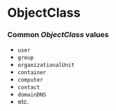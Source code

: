 # ObjectClass

### Common _ObjectClass_ values

* `user`
* `group`
* `organizationalUnit`
* `container`
* `computer`
* `contact`
* `domainDNS`&#x20;
* etc.

